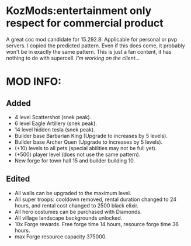 # KozMods:entertainment only respect for commercial product
A great coc mod candidate for 15.292.8. Applicable for personal or pvp servers. I copied the predicted pattern. Even if this does come, it probably won't be in exactly the same pattern. This is just a fan content, it has nothing to do with supercell.
_I'm working on the client_...
# MOD INFO:
## Added
- 4 level Scattershot (snek peak).
- 6 level Eagle Artillery (snek peak).
- 14 level hidden tesla (snek peak).
- Builder base Barbarian King (Upgrade to increases by 5 levels).
- Builder base Archer Quen (Upgrade to increases by 5 levels).
- (+10) levels to all pets (special abilities may not be full yet).
- (+500) player level (does not use the same pattern).
- New forge for town hall 15 and builder building 10.

## Edited
- All walls can be upgraded to the maximum level.
- All super troops: cooldown removed, rental duration changed to 24 hours, and rental cost changed to 2500 black elixir.
- All hero costumes can be purchased with Diamonds.
- All village landscape backgrounds unlocked.
- 10x Forge rewards. Free forge time 14 hours, resource forge time 36 hours.
- max Forge resource capacity 375000.

